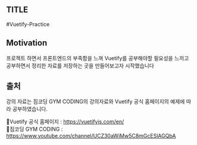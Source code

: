 ## TITLE

#Vuetify-Practice

## Motivation 

프로젝트 하면서 프론트엔드의 부족함을 느껴 Vuetify를 공부해야할 필요성을 느끼고 공부하면서 정리한 자료를 저장하는 곳을 만들어보고자 시작했습니다

## 출처

강의 자료는 짐코딩 GYM CODING의 강의자료와 Vuetify 공식 홈페이지의 예제에 따라 공부하였습니다.

🔗Vuetify 공식 홈페이지 : https://vuetifyjs.com/en/    
🔗짐코딩 GYM CODING : https://www.youtube.com/channel/UCZ30aWiMw5C8mGcESlAGQbA

